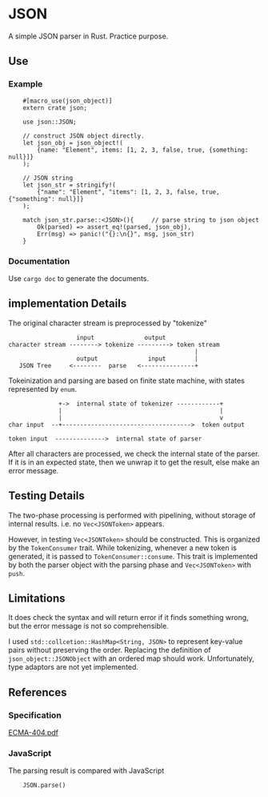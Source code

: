 # JSON
A simple JSON parser in Rust. Practice purpose.

## Use
### Example
```
    #[macro_use(json_object)]
    extern crate json;

    use json::JSON;

    // construct JSON object directly.
    let json_obj = json_object!(
        {name: "Element", items: [1, 2, 3, false, true, {something: null}]}
    );    

    // JSON string
    let json_str = stringify!(
        {"name": "Element", "items": [1, 2, 3, false, true, {"something": null}]}
    );    
    
    match json_str.parse::<JSON>(){     // parse string to json object
        Ok(parsed) => assert_eq!(parsed, json_obj),
        Err(msg) => panic!("{}:\n{}", msg, json_str)
    }

```
### Documentation
Use `cargo doc` to generate the documents.

## implementation Details
The original character stream is preprocessed by "tokenize"
```
                   input              output                  
character stream --------> tokenize ---------> token stream
                                                    |
                   output              input        |
   JSON Tree     <--------  parse   <---------------+
```
Tokeinization and parsing are based on finite state machine, with states represented by `enum`.

```
              +->  internal state of tokenizer ------------+
              |                                            |
              |                                            v
char input  --+------------------------------------>  token output

token input  -------------->  internal state of parser
```
After all characters are processed, we check the internal state of the parser. If it is in an expected state, then we unwrap it to get the result, else make an error message.

## Testing Details

The two-phase processing is performed with pipelining, without storage of internal results. i.e. no `Vec<JSONToken>` appears. 

However, in testing `Vec<JSONToken>` should be constructed. This is organized by the `TokenConsumer` trait. While tokenizing, whenever a new token is generated, it is passed to `TokenConsumer::consume`. This trait is implemented by both the parser object with the parsing phase and `Vec<JSONToken>` with `push`.

## Limitations

It does check the syntax and will return error if it finds something wrong, but the error message is not so comprehensible. 

I used `std::collcetion::HashMap<String, JSON>` to represent key-value pairs without preserving the order. Replacing the definition of `json_object::JSONObject` with an ordered map should work. Unfortunately, type adaptors are not yet implemented. 

## References
### Specification
[ECMA-404.pdf](http://www.ecma-international.org/publications/files/ECMA-ST/ECMA-404.pdf)
### JavaScript
The parsing result is compared with JavaScript
```
    JSON.parse()
```
